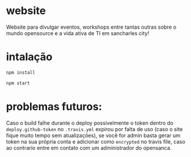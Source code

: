# website
Website para divulgar eventos, workshops entre tantas outras sobre o mundo opensource e a vida ativa de TI em sancharles city!

# intalação
```bash
npm install

npm start
```

# problemas futuros:
Caso o build falhe durante o deploy possivelmente o token dentro do `deploy.github-token` no `.travis.yml` expirou por falta de uso (caso o site fique muito tempo sem atualizações), se você for admin basta gerar um token na sua própria conta e adicionar como `encrypted` no travis file, caso ao contrario entre em contato com um administrador do opensanca.
